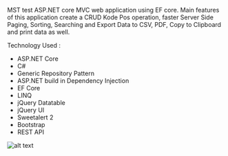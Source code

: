 MST test ASP.NET core MVC web application using EF core. Main features of this application create a CRUD Kode Pos operation, faster Server Side Paging, Sorting, Searching and Export Data to CSV, PDF, Copy to Clipboard and print data as well.

Technology Used :
- ASP.NET Core
- C#
- Generic Repository Pattern
- ASP.NET build in Dependency Injection
- EF Core
- LINQ
- jQuery Datatable
- jQuery UI
- Sweetalert 2
- Bootstrap
- REST API

![alt text](https://i.ibb.co/r7D75Ls/Screenshot-30.png)
